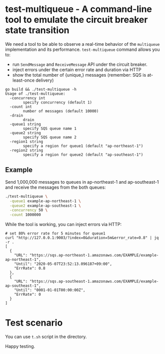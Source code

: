 # test-multiqueue - A command-line tool to emulate the circuit breaker state transition

We need a tool to be able to observe a real-time behavior of the `multiqueue` implementation and its performance. `test-multiqueue` command allows you to:
- run `SendMessage` and `ReceiveMessage` API under the circuit breaker.
- inject errors under the certain error rate and duration via HTTP
- show the total number of {unique,} messages (remember: SQS is at-least-once delivery)

```
go build && ./test-multiqueue -h
Usage of ./test-multiqueue:
  -concurrency int
    	specify concurrency (default 1)
  -count int
    	number of messages (default 10000)
  -drain
    	drain
  -queue1 string
    	specify SQS queue name 1
  -queue2 string
    	specify SQS queue name 2
  -region1 string
    	specify a region for queue1 (default "ap-northeast-1")
  -region2 string
    	specify a region for queue2 (default "ap-southeast-1")
```

## Example

Send 1,000,000 messages to queues in ap-northeast-1 and ap-southeast-1 and receive the messages from the both queues:
```sh
./test-multiqueue \
  -queue1 example-ap-northeast-1 \
  -queue2 example-ap-southeast-1 \
  -concurrency 50 \
  -count 1000000
```

While the tool is working, you can inject errors via HTTP:
```
# set 80% error rate for 5 minutes for queue1
curl "http://127.0.0.1:9003/?index=0&duration=5m&error_rate=0.8" | jq -r .
[
  {
    "URL": "https://sqs.ap-northeast-1.amazonaws.com/EXAMPLE/example-ap-northeast-1",
    "Until": "2020-05-07T23:52:13.096187+09:00",
    "ErrRate": 0.8
  },
  {
    "URL": "https://sqs.ap-southeast-1.amazonaws.com/EXAMPLE/example-ap-southeast-1",
    "Until": "0001-01-01T00:00:00Z",
    "ErrRate": 0
  }
]
```

# Test scenario

You can use `t.sh` script in the directory.

Happy testing.

